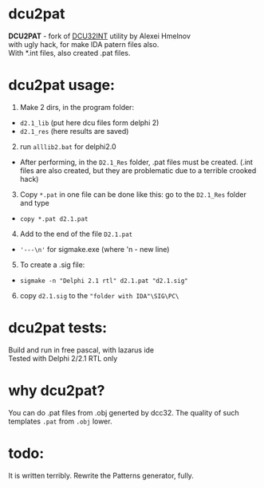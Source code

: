 # dcu2pat

<b>DCU2PAT</b> - fork of [DCU32INT](https://gitlab.com/dcu32int/DCU32INT) utility by Alexei Hmelnov<br>
with ugly hack, for make IDA patern files also.<br>
With *.int files, also created .pat files.<br>

# dcu2pat usage:
1. Make 2 dirs, in the program folder:
* `d2.1_lib` (put here dcu files form delphi 2)
* `d2.1_res` (here results are saved)

2. run `alllib2.bat` for delphi2.0
* After performing, in the `D2.1_Res` folder, .pat files must be created. (.int files are also created, but they are problematic due to a terrible crooked hack)

3. Copy `*.pat` in one file can be done like this: go to the `D2.1_Res` folder and type
* `copy *.pat d2.1.pat`

4. Add to the end of the file `D2.1.pat`
* `'---\n'` for sigmake.exe (where 'n - new line)

5. To create a .sig file:
* `sigmake -n "Delphi 2.1 rtl" d2.1.pat "d2.1.sig"`

6. copy `d2.1.sig` to the `"folder with IDA"\SIG\PC\`

# dcu2pat tests:

Build and run in free pascal, with lazarus ide<br>
Tested with Delphi 2/2.1 RTL only<br>

# why dcu2pat?

You can do .pat files from .obj generted by dcc32. The quality of such templates `.pat` from `.obj` lower.

# todo:
It is written terribly. Rewrite the Patterns generator, fully.
